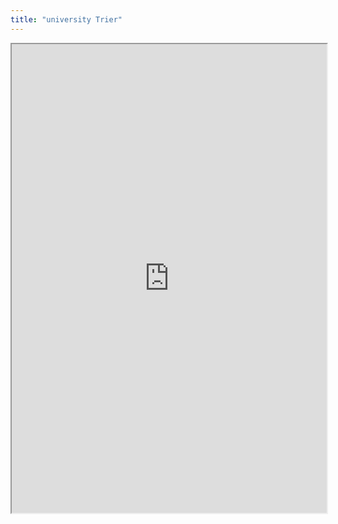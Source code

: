 ```yaml
---
title: "university Trier"
---
```



<iframe height="750" width="100%" src="https://ewelton.github.io/ktest/wiki.html#university%20Trier"></iframe>
